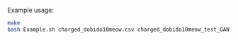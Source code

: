 

Example usage:

```bash
make
bash Example.sh charged_dobido10meow.csv charged_dobido10meow_test_GAN.csv
```


